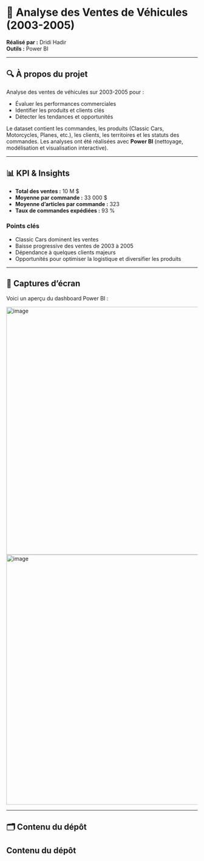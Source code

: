 # 🚗 Analyse des Ventes de Véhicules (2003-2005)

**Réalisé par :** Dridi Hadir  
**Outils :** Power BI  

---

## 🔍 À propos du projet

Analyse des ventes de véhicules sur 2003-2005 pour :  
- Évaluer les performances commerciales  
- Identifier les produits et clients clés  
- Détecter les tendances et opportunités  

Le dataset contient les commandes, les produits (Classic Cars, Motorcycles, Planes, etc.), les clients, les territoires et les statuts des commandes. Les analyses ont été réalisées avec **Power BI** (nettoyage, modélisation et visualisation interactive).

---

## 📊 KPI & Insights

- **Total des ventes :** 10 M $  
- **Moyenne par commande :** 33 000 $  
- **Moyenne d’articles par commande :** 323  
- **Taux de commandes expédiées :** 93 %  

### Points clés
- Classic Cars dominent les ventes  
- Baisse progressive des ventes de 2003 à 2005  
- Dépendance à quelques clients majeurs  
- Opportunités pour optimiser la logistique et diversifier les produits  

---

## 📸 Captures d’écran

Voici un aperçu du dashboard Power BI :  

<img width="1160" height="652" alt="image" src="https://github.com/user-attachments/assets/4205a95d-cc1b-44b2-a2fd-74de1978703c" />
  
<img width="1161" height="658" alt="image" src="https://github.com/user-attachments/assets/b8f8d706-ff72-4166-9a1e-9e19c2e09cdc" />





---

## 🗂 Contenu du dépôt


## Contenu du dépôt

